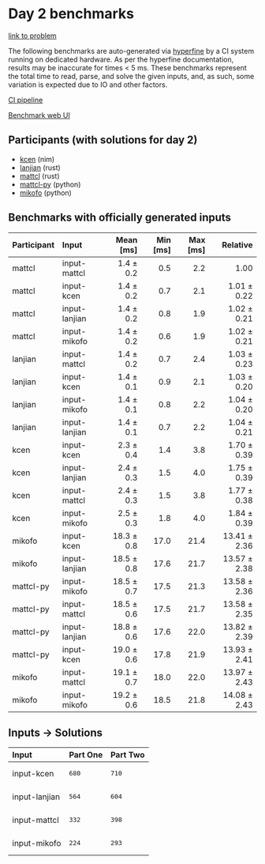 # Day 2 benchmarks

[link to problem](https://adventofcode.com/2024/day/2)

The following benchmarks are auto-generated via
[hyperfine](https://github.com/sharkdp/hyperfine) by a CI system running on
dedicated hardware. As per the hyperfine documentation, results may be
inaccurate for times < 5 ms. These benchmarks represent the total time to read,
parse, and solve the given inputs, and, as such, some variation is expected due
to IO and other factors.

[CI pipeline](http://ci.papercode.net:8080/teams/main/pipelines/aoc2024)

[Benchmark web UI](https://aoc.ancalagon.black)


## Participants (with solutions for day 2)

- [kcen](https://github.com/kcen/aoc2024) (nim)
- [lanjian](https://github.com/lanjian/aoc-2024) (rust)
- [mattcl](https://github.com/mattcl/aoc2024) (rust)
- [mattcl-py](https://github.com/mattcl/aoc2024-py) (python)
- [mikofo](https://github.com/mikofo/aoc2024) (python)


## Benchmarks with officially generated inputs

| Participant | Input | Mean [ms] | Min [ms] | Max [ms] | Relative |
|:---|:---|---:|---:|---:|---:|
| mattcl | input-mattcl | 1.4 ± 0.2 | 0.5 | 2.2 | 1.00 |
| mattcl | input-kcen | 1.4 ± 0.2 | 0.7 | 2.1 | 1.01 ± 0.22 |
| mattcl | input-lanjian | 1.4 ± 0.2 | 0.8 | 1.9 | 1.02 ± 0.21 |
| mattcl | input-mikofo | 1.4 ± 0.2 | 0.6 | 1.9 | 1.02 ± 0.21 |
| lanjian | input-mattcl | 1.4 ± 0.2 | 0.7 | 2.4 | 1.03 ± 0.23 |
| lanjian | input-kcen | 1.4 ± 0.1 | 0.9 | 2.1 | 1.03 ± 0.20 |
| lanjian | input-mikofo | 1.4 ± 0.1 | 0.8 | 2.2 | 1.04 ± 0.20 |
| lanjian | input-lanjian | 1.4 ± 0.1 | 0.7 | 2.2 | 1.04 ± 0.21 |
| kcen | input-kcen | 2.3 ± 0.4 | 1.4 | 3.8 | 1.70 ± 0.39 |
| kcen | input-lanjian | 2.4 ± 0.3 | 1.5 | 4.0 | 1.75 ± 0.39 |
| kcen | input-mattcl | 2.4 ± 0.3 | 1.5 | 3.8 | 1.77 ± 0.38 |
| kcen | input-mikofo | 2.5 ± 0.3 | 1.8 | 4.0 | 1.84 ± 0.39 |
| mikofo | input-kcen | 18.3 ± 0.8 | 17.0 | 21.4 | 13.41 ± 2.36 |
| mikofo | input-lanjian | 18.5 ± 0.8 | 17.6 | 21.7 | 13.57 ± 2.38 |
| mattcl-py | input-mikofo | 18.5 ± 0.7 | 17.5 | 21.3 | 13.58 ± 2.36 |
| mattcl-py | input-mattcl | 18.5 ± 0.6 | 17.5 | 21.7 | 13.58 ± 2.35 |
| mattcl-py | input-lanjian | 18.8 ± 0.6 | 17.6 | 22.0 | 13.82 ± 2.39 |
| mattcl-py | input-kcen | 19.0 ± 0.6 | 17.8 | 21.9 | 13.93 ± 2.41 |
| mikofo | input-mattcl | 19.1 ± 0.7 | 18.0 | 22.0 | 13.97 ± 2.43 |
| mikofo | input-mikofo | 19.2 ± 0.6 | 18.5 | 21.8 | 14.08 ± 2.43 |


## Inputs -> Solutions

| Input | Part One | Part Two |
|:---|:---|:---|
|input-kcen|<pre>680</pre>|<pre>710</pre>|
|input-lanjian|<pre>564</pre>|<pre>604</pre>|
|input-mattcl|<pre>332</pre>|<pre>398</pre>|
|input-mikofo|<pre>224</pre>|<pre>293</pre>|